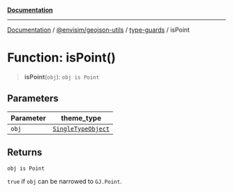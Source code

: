 [**Documentation**](../../../../README.md)

---

[Documentation](../../../../README.md) / [@envisim/geojson-utils](../../README.md) / [type-guards](../README.md) / isPoint

# Function: isPoint()

> **isPoint**(`obj`): `obj is Point`

## Parameters

| Parameter | theme_type                                                           |
| --------- | -------------------------------------------------------------------- |
| `obj`     | [`SingleTypeObject`](../../geojson/type-aliases/SingleTypeObject.md) |

## Returns

`obj is Point`

`true` if `obj` can be narrowed to `GJ.Point`.
